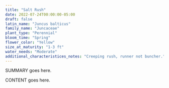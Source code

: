 ```yaml
---
title: "Salt Rush"
date: 2022-07-24T00:00:00-05:00
draft: false
latin_name: "Juncus balticus"
family_name: "Juncaceae"
plant_type: "Perennial"
bloom_time: "Spring"
flower_color: "Yellow"
size_at_maturity: "1-3 ft"
water_needs: "Moderate"
additional_characteristices_notes: "Creeping rush, runner not buncher."
---
```


SUMMARY goes here.

<!--more-->

CONTENT goes here.